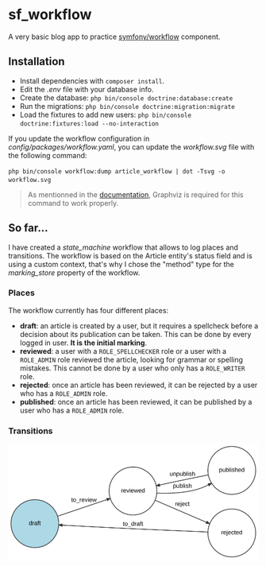 # sf_workflow
A very basic blog app to practice [symfony/workflow](https://symfony.com/doc/current/components/workflow.html) component.

## Installation
- Install dependencies with `composer install`.
- Edit the _.env_ file with your database info.
- Create the database: `php bin/console doctrine:database:create`
- Run the migrations: `php bin/console doctrine:migration:migrate`
- Load the fixtures to add new users: `php bin/console doctrine:fixtures:load --no-interaction`

If you update the workflow configuration in _config/packages/workflow.yaml_, you can update
the _workflow.svg_ file with the following command:

`php bin/console workflow:dump article_workflow | dot -Tsvg -o workflow.svg` 

> As mentionned in the [documentation](https://symfony.com/doc/current/workflow/dumping-workflows.html), Graphviz
is required for this command to work properly.

## So far...
I have created a _state_machine_ workflow that allows to log places and transitions.
The workflow is based on the Article entity's status field and is using a custom context,
that's why I chose the "method" type for the _marking_store_ property of the workflow.

### Places
The workflow currently has four different places:
- **draft**: an article is created by a user, but it requires a spellcheck before a decision
about its publication can be taken. This can be done by every logged in user. **It is the initial
marking**.
- **reviewed**: a user with a `ROLE_SPELLCHECKER` role or a user with a `ROLE_ADMIN` role
reviewed the article, looking for grammar or spelling mistakes. This cannot be done by
a user who only has a `ROLE_WRITER` role.
- **rejected**: once an article has been reviewed, it can be rejected by a user who has a `ROLE_ADMIN` role.
- **published**: once an article has been reviewed, it can be published by a user who has a `ROLE_ADMIN` role.

### Transitions
![Alt text](./workflow.svg "Current Workflow Transitions")
